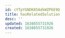 ```yaml
---
id: cYTpYGNDK85AdkWZP6E9Q
title: hasRelatedSolution
desc: ''
updated: 1638855731926
created: 1638855731926
---
```



